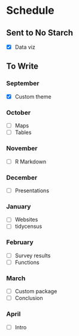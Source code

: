 # Schedule

## Sent to No Starch

- [x] Data viz

## To Write

### September
- [x] Custom theme

### October
- [ ] Maps
- [ ] Tables

### November
- [ ] R Markdown

### December
- [ ] Presentations

### January
- [ ] Websites
- [ ] tidycensus

### February
- [ ] Survey results
- [ ] Functions

### March
- [ ] Custom package
- [ ] Conclusion

### April
- [ ] Intro
